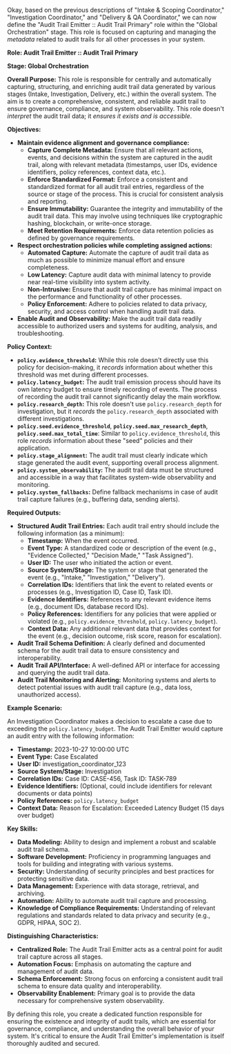 Okay, based on the previous descriptions of "Intake & Scoping Coordinator," "Investigation Coordinator," and "Delivery & QA Coordinator," we can now define the "Audit Trail Emitter :: Audit Trail Primary" role within the "Global Orchestration" stage. This role is focused on capturing and managing the *metadata* related to audit trails for all other processes in your system.

**Role: Audit Trail Emitter :: Audit Trail Primary**

**Stage: Global Orchestration**

**Overall Purpose:** This role is responsible for centrally and automatically capturing, structuring, and enriching audit trail data generated by various stages (Intake, Investigation, Delivery, etc.) within the overall system. The aim is to create a comprehensive, consistent, and reliable audit trail to ensure governance, compliance, and system observability. This role doesn't *interpret* the audit trail data; it *ensures it exists and is accessible*.

**Objectives:**

*   **Maintain evidence alignment and governance compliance:**
    *   **Capture Complete Metadata:** Ensure that all relevant actions, events, and decisions within the system are captured in the audit trail, along with relevant metadata (timestamps, user IDs, evidence identifiers, policy references, context data, etc.).
    *   **Enforce Standardized Format:** Enforce a consistent and standardized format for all audit trail entries, regardless of the source or stage of the process. This is crucial for consistent analysis and reporting.
    *   **Ensure Immutability:**  Guarantee the integrity and immutability of the audit trail data. This may involve using techniques like cryptographic hashing, blockchain, or write-once storage.
    *   **Meet Retention Requirements:** Enforce data retention policies as defined by governance requirements.
*   **Respect orchestration policies while completing assigned actions:**
    *   **Automated Capture:** Automate the capture of audit trail data as much as possible to minimize manual effort and ensure completeness.
    *   **Low Latency:** Capture audit data with minimal latency to provide near real-time visibility into system activity.
    *   **Non-Intrusive:** Ensure that audit trail capture has minimal impact on the performance and functionality of other processes.
    *   **Policy Enforcement:** Adhere to policies related to data privacy, security, and access control when handling audit trail data.
*   **Enable Audit and Observability:**  Make the audit trail data readily accessible to authorized users and systems for auditing, analysis, and troubleshooting.

**Policy Context:**

*   **`policy.evidence_threshold`:** While this role doesn't directly use this policy for decision-making, it *records* information about whether this threshold was met during different processes.
*   **`policy.latency_budget`:** The audit trail emission process should have its own latency budget to ensure timely recording of events. The process of recording the audit trail cannot significantly delay the main workflow.
*   **`policy.research_depth`:**  This role doesn't use `policy.research_depth` for investigation, but it *records* the `policy.research_depth` associated with different investigations.
*   **`policy.seed.evidence_threshold`**, **`policy.seed.max_research_depth`**, **`policy.seed.max_total_time`**:  Similar to `policy.evidence_threshold`, this role *records* information about these "seed" policies and their application.
*   **`policy.stage_alignment`:** The audit trail must clearly indicate which stage generated the audit event, supporting overall process alignment.
*   **`policy.system_observability`:** The audit trail data must be structured and accessible in a way that facilitates system-wide observability and monitoring.
*   **`policy.system_fallbacks`:**  Define fallback mechanisms in case of audit trail capture failures (e.g., buffering data, sending alerts).

**Required Outputs:**

*   **Structured Audit Trail Entries:**  Each audit trail entry should include the following information (as a minimum):
    *   **Timestamp:** When the event occurred.
    *   **Event Type:**  A standardized code or description of the event (e.g., "Evidence Collected," "Decision Made," "Task Assigned").
    *   **User ID:** The user who initiated the action or event.
    *   **Source System/Stage:**  The system or stage that generated the event (e.g., "Intake," "Investigation," "Delivery").
    *   **Correlation IDs:**  Identifiers that link the event to related events or processes (e.g., Investigation ID, Case ID, Task ID).
    *   **Evidence Identifiers:** References to any relevant evidence items (e.g., document IDs, database record IDs).
    *   **Policy References:** Identifiers for any policies that were applied or violated (e.g., `policy.evidence_threshold`, `policy.latency_budget`).
    *   **Context Data:**  Any additional relevant data that provides context for the event (e.g., decision outcome, risk score, reason for escalation).
*   **Audit Trail Schema Definition:**  A clearly defined and documented schema for the audit trail data to ensure consistency and interoperability.
*   **Audit Trail API/Interface:**  A well-defined API or interface for accessing and querying the audit trail data.
*   **Audit Trail Monitoring and Alerting:**  Monitoring systems and alerts to detect potential issues with audit trail capture (e.g., data loss, unauthorized access).

**Example Scenario:**

An Investigation Coordinator makes a decision to escalate a case due to exceeding the `policy.latency_budget`.  The Audit Trail Emitter would capture an audit entry with the following information:

*   **Timestamp:** 2023-10-27 10:00:00 UTC
*   **Event Type:** Case Escalated
*   **User ID:** investigation_coordinator_123
*   **Source System/Stage:** Investigation
*   **Correlation IDs:** Case ID: CASE-456, Task ID: TASK-789
*   **Evidence Identifiers:**  (Optional, could include identifiers for relevant documents or data points)
*   **Policy References:** `policy.latency_budget`
*   **Context Data:**  Reason for Escalation: Exceeded Latency Budget (15 days over budget)

**Key Skills:**

*   **Data Modeling:** Ability to design and implement a robust and scalable audit trail schema.
*   **Software Development:**  Proficiency in programming languages and tools for building and integrating with various systems.
*   **Security:** Understanding of security principles and best practices for protecting sensitive data.
*   **Data Management:**  Experience with data storage, retrieval, and archiving.
*   **Automation:**  Ability to automate audit trail capture and processing.
*   **Knowledge of Compliance Requirements:** Understanding of relevant regulations and standards related to data privacy and security (e.g., GDPR, HIPAA, SOC 2).

**Distinguishing Characteristics:**

*   **Centralized Role:** The Audit Trail Emitter acts as a central point for audit trail capture across all stages.
*   **Automation Focus:**  Emphasis on automating the capture and management of audit data.
*   **Schema Enforcement:**  Strong focus on enforcing a consistent audit trail schema to ensure data quality and interoperability.
*   **Observability Enablement:**  Primary goal is to provide the data necessary for comprehensive system observability.

By defining this role, you create a dedicated function responsible for ensuring the existence and integrity of audit trails, which are essential for governance, compliance, and understanding the overall behavior of your system.  It's critical to ensure the Audit Trail Emitter's implementation is itself thoroughly audited and secured.